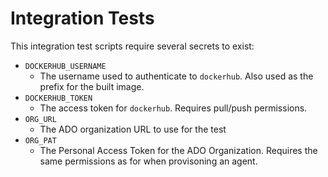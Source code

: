 # Integration Tests

This integration test scripts require several secrets to exist:


- `DOCKERHUB_USERNAME`
    - The username used to authenticate to `dockerhub`. Also used as the prefix for the built image.
- `DOCKERHUB_TOKEN`
    - The access token for `dockerhub`. Requires pull/push permissions.
- `ORG_URL`
    - The ADO organization URL to use for the test
- `ORG_PAT`
    - The Personal Access Token for the ADO Organization. Requires the same permissions as for when provisoning an agent.